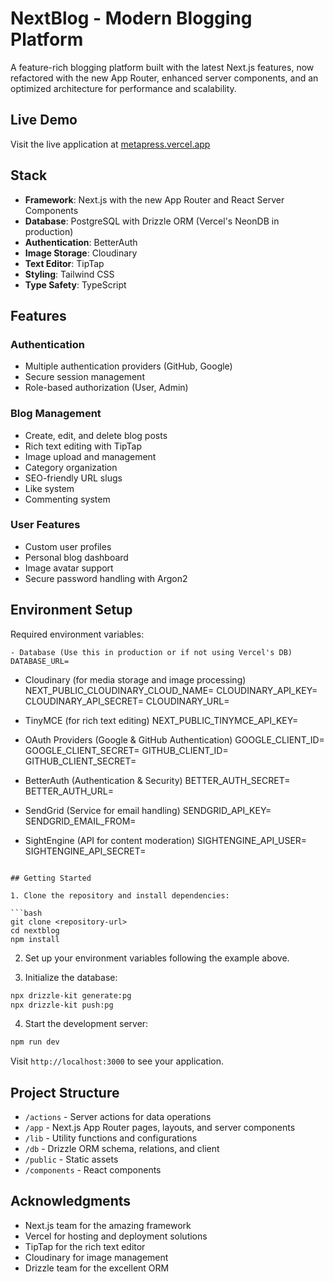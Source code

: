 # NextBlog - Modern Blogging Platform

A feature-rich blogging platform built with the latest Next.js features, now refactored with the new App Router, enhanced server components, and an optimized architecture for performance and scalability.

## Live Demo

Visit the live application at [metapress.vercel.app](https://metapress.vercel.app)

## Stack

- **Framework**: Next.js with the new App Router and React Server Components
- **Database**: PostgreSQL with Drizzle ORM (Vercel's NeonDB in production)
- **Authentication**: BetterAuth
- **Image Storage**: Cloudinary
- **Text Editor**: TipTap
- **Styling**: Tailwind CSS
- **Type Safety**: TypeScript

## Features

### Authentication

- Multiple authentication providers (GitHub, Google)
- Secure session management
- Role-based authorization (User, Admin)

### Blog Management

- Create, edit, and delete blog posts
- Rich text editing with TipTap
- Image upload and management
- Category organization
- SEO-friendly URL slugs
- Like system
- Commenting system

### User Features

- Custom user profiles
- Personal blog dashboard
- Image avatar support
- Secure password handling with Argon2

## Environment Setup

Required environment variables:

```env
- Database (Use this in production or if not using Vercel's DB)
DATABASE_URL=
```

- Cloudinary (for media storage and image processing)
  NEXT_PUBLIC_CLOUDINARY_CLOUD_NAME=
  CLOUDINARY_API_KEY=
  CLOUDINARY_API_SECRET=
  CLOUDINARY_URL=

- TinyMCE (for rich text editing)
  NEXT_PUBLIC_TINYMCE_API_KEY=

- OAuth Providers (Google & GitHub Authentication)
  GOOGLE_CLIENT_ID=
  GOOGLE_CLIENT_SECRET=
  GITHUB_CLIENT_ID=
  GITHUB_CLIENT_SECRET=

- BetterAuth (Authentication & Security)
  BETTER_AUTH_SECRET=
  BETTER_AUTH_URL=

- SendGrid (Service for email handling)
  SENDGRID_API_KEY=
  SENDGRID_EMAIL_FROM=

- SightEngine (API for content moderation)
  SIGHTENGINE_API_USER=
  SIGHTENGINE_API_SECRET=

````

## Getting Started

1. Clone the repository and install dependencies:

```bash
git clone <repository-url>
cd nextblog
npm install
````

2. Set up your environment variables following the example above.

3. Initialize the database:

```bash
npx drizzle-kit generate:pg
npx drizzle-kit push:pg
```

4. Start the development server:

```bash
npm run dev
```

Visit `http://localhost:3000` to see your application.

## Project Structure

- `/actions` - Server actions for data operations
- `/app` - Next.js App Router pages, layouts, and server components
- `/lib` - Utility functions and configurations
- `/db` - Drizzle ORM schema, relations, and client
- `/public` - Static assets
- `/components` - React components

## Acknowledgments

- Next.js team for the amazing framework
- Vercel for hosting and deployment solutions
- TipTap for the rich text editor
- Cloudinary for image management
- Drizzle team for the excellent ORM
